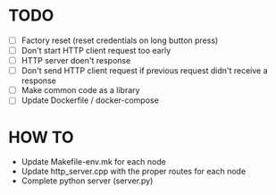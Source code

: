 # TODO
- [ ] Factory reset (reset credentials on long button press)
- [ ] Don't start HTTP client request too early
- [ ] HTTP server doen't response
- [ ] Don't send HTTP client request if previous request didn't receive a response
- [ ] Make common code as a library
- [ ] Update Dockerfile / docker-compose

# HOW TO
- Update Makefile-env.mk for each node
- Update http_server.cpp with the proper routes for each node
- Complete python server (server.py)
